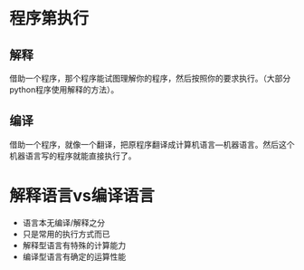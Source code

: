 # 程序第执行
## 解释
借助一个程序，那个程序能试图理解你的程序，然后按照你的要求执行。（大部分python程序使用解释的方法）。
## 编译
借助一个程序，就像一个翻译，把原程序翻译成计算机语言—机器语言。然后这个机器语言写的程序就能直接执行了。

# 解释语言vs编译语言
* 语言本无编译/解释之分
* 只是常用的执行方式而已
* 解释型语言有特殊的计算能力
* 编译型语言有确定的运算性能